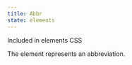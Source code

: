 ```yaml
---
title: Abbr
state: elements
---
```

Included in elements CSS


The <abbr> element represents an abbreviation.